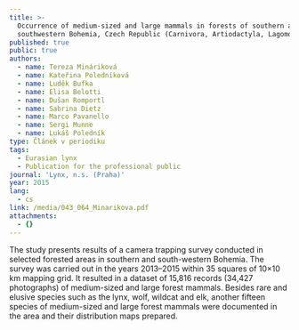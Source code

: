 ```yaml
---
title: >-
  Occurrence of medium-sized and large mammals in forests of southern and
  southwestern Bohemia, Czech Republic (Carnivora, Artiodactyla, Lagomorpha)
published: true
public: true
authors:
  - name: Tereza Mináriková
  - name: Kateřina Poledníková
  - name: Luděk Bufka
  - name: Elisa Belotti
  - name: Dušan Romportl
  - name: Sabrina Dietz
  - name: Marco Pavanello
  - name: Sergi Munne
  - name: Lukáš Poledník
type: Článek v periodiku
tags:
  - Eurasian lynx
  - Publication for the professional public
journal: 'Lynx, n.s. (Praha)'
year: 2015
lang:
  - cs
link: /media/043_064_Minarikova.pdf
attachments:
  - {}
---
```

The study presents results of a camera trapping survey conducted in selected forested areas in southern and south-western Bohemia. The survey was carried out in the years 2013–2015 within 35 squares of 10×10 km mapping grid. It resulted in a dataset of 15,816 records (34,427 photographs) of medium-sized and large forest mammals. Besides rare and elusive species such as the lynx, wolf, wildcat and elk, another fifteen species of medium-sized and large forest mammals were documented in the area and their distribution maps prepared.
